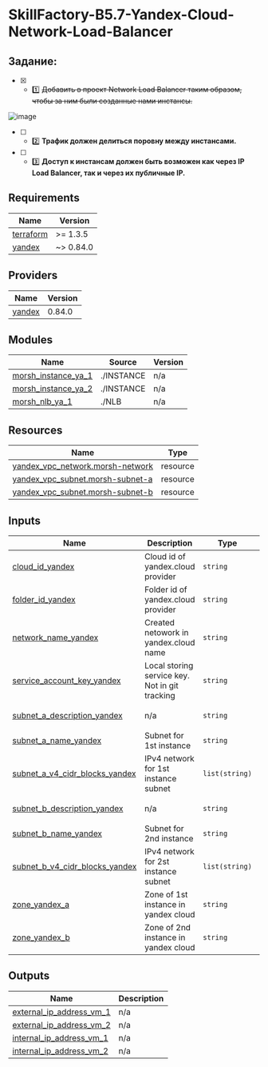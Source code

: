 # **SkillFactory-B5.7-Yandex-Cloud-Network-Load-Balancer**

## Задание:
* [x] - :one: ~~Добавить в проект Network Load Balancer таким образом, чтобы за ним были созданные нами инстансы.~~



![image](https://db3pap003files.storage.live.com/y4mL-lDT5CpIMtiA0fyPYemiLdB3vQQGHXwo9gtxB5t1hiiwBQ0ZS_sGTPqtU8ebfL3qDvH_IxJibVYDSjwl2zPV3JhFlomZFGOG5BqV5z7y5P6-1d3S0DVjlIrklIOPJP6_a5lwiGSJL-gDQBlEWMLwQlIiEjbhE8el61_gESkaHTPVC9XEUfHc4npC1FjuVvo-a7A7djTBY7ITeWRYEU3aQ/VM_LEMP%2BLAMP.jpg?psid=1&width=1775&height=558) 

* [ ] - :two: **Трафик должен делиться поровну между инстансами.**
* [ ] - :three: **Доступ к инстансам должен быть возможен как через IP Load Balancer, так и через их публичные IP.**

<!-- BEGINNING OF PRE-COMMIT-TERRAFORM DOCS HOOK -->
## Requirements

| Name | Version |
|------|---------|
| <a name="requirement_terraform"></a> [terraform](#requirement\_terraform) | >= 1.3.5 |
| <a name="requirement_yandex"></a> [yandex](#requirement\_yandex) | ~> 0.84.0 |

## Providers

| Name | Version |
|------|---------|
| <a name="provider_yandex"></a> [yandex](#provider\_yandex) | 0.84.0 |

## Modules

| Name | Source | Version |
|------|--------|---------|
| <a name="module_morsh_instance_ya_1"></a> [morsh\_instance\_ya\_1](#module\_morsh\_instance\_ya\_1) | ./INSTANCE | n/a |
| <a name="module_morsh_instance_ya_2"></a> [morsh\_instance\_ya\_2](#module\_morsh\_instance\_ya\_2) | ./INSTANCE | n/a |
| <a name="module_morsh_nlb_ya_1"></a> [morsh\_nlb\_ya\_1](#module\_morsh\_nlb\_ya\_1) | ./NLB | n/a |

## Resources

| Name | Type |
|------|------|
| [yandex_vpc_network.morsh-network](https://registry.terraform.io/providers/yandex-cloud/yandex/latest/docs/resources/vpc_network) | resource |
| [yandex_vpc_subnet.morsh-subnet-a](https://registry.terraform.io/providers/yandex-cloud/yandex/latest/docs/resources/vpc_subnet) | resource |
| [yandex_vpc_subnet.morsh-subnet-b](https://registry.terraform.io/providers/yandex-cloud/yandex/latest/docs/resources/vpc_subnet) | resource |

## Inputs

| Name | Description | Type | Default | Required |
|------|-------------|------|---------|:--------:|
| <a name="input_cloud_id_yandex"></a> [cloud\_id\_yandex](#input\_cloud\_id\_yandex) | Cloud id of yandex.cloud provider | `string` | n/a | yes |
| <a name="input_folder_id_yandex"></a> [folder\_id\_yandex](#input\_folder\_id\_yandex) | Folder id of yandex.cloud provider | `string` | n/a | yes |
| <a name="input_network_name_yandex"></a> [network\_name\_yandex](#input\_network\_name\_yandex) | Created netowork in yandex.cloud name | `string` | n/a | yes |
| <a name="input_service_account_key_yandex"></a> [service\_account\_key\_yandex](#input\_service\_account\_key\_yandex) | Local storing service key. Not in git tracking | `string` | `"./key.json"` | no |
| <a name="input_subnet_a_description_yandex"></a> [subnet\_a\_description\_yandex](#input\_subnet\_a\_description\_yandex) | n/a | `string` | `"Subnet A for morshimus instance A"` | no |
| <a name="input_subnet_a_name_yandex"></a> [subnet\_a\_name\_yandex](#input\_subnet\_a\_name\_yandex) | Subnet for 1st instance | `string` | `"morsh-subnet-a"` | no |
| <a name="input_subnet_a_v4_cidr_blocks_yandex"></a> [subnet\_a\_v4\_cidr\_blocks\_yandex](#input\_subnet\_a\_v4\_cidr\_blocks\_yandex) | IPv4 network for 1st instance subnet | `list(string)` | <pre>[<br>  "192.168.21.0/28"<br>]</pre> | no |
| <a name="input_subnet_b_description_yandex"></a> [subnet\_b\_description\_yandex](#input\_subnet\_b\_description\_yandex) | n/a | `string` | `"Subnet B for morshimus instance B"` | no |
| <a name="input_subnet_b_name_yandex"></a> [subnet\_b\_name\_yandex](#input\_subnet\_b\_name\_yandex) | Subnet for 2nd instance | `string` | `"morsh-subnet-b"` | no |
| <a name="input_subnet_b_v4_cidr_blocks_yandex"></a> [subnet\_b\_v4\_cidr\_blocks\_yandex](#input\_subnet\_b\_v4\_cidr\_blocks\_yandex) | IPv4 network for 2st instance subnet | `list(string)` | <pre>[<br>  "192.168.22.0/28"<br>]</pre> | no |
| <a name="input_zone_yandex_a"></a> [zone\_yandex\_a](#input\_zone\_yandex\_a) | Zone of 1st instance in yandex cloud | `string` | `"ru-central1-a"` | no |
| <a name="input_zone_yandex_b"></a> [zone\_yandex\_b](#input\_zone\_yandex\_b) | Zone of 2nd instance in yandex cloud | `string` | `"ru-central1-a"` | no |

## Outputs

| Name | Description |
|------|-------------|
| <a name="output_external_ip_address_vm_1"></a> [external\_ip\_address\_vm\_1](#output\_external\_ip\_address\_vm\_1) | n/a |
| <a name="output_external_ip_address_vm_2"></a> [external\_ip\_address\_vm\_2](#output\_external\_ip\_address\_vm\_2) | n/a |
| <a name="output_internal_ip_address_vm_1"></a> [internal\_ip\_address\_vm\_1](#output\_internal\_ip\_address\_vm\_1) | n/a |
| <a name="output_internal_ip_address_vm_2"></a> [internal\_ip\_address\_vm\_2](#output\_internal\_ip\_address\_vm\_2) | n/a |
<!-- END OF PRE-COMMIT-TERRAFORM DOCS HOOK -->
